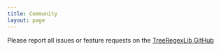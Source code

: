 ```yaml
---
title: Community
layout: page
---
```


Please report all issues or feature requests on the [TreeRegexLib GitHub](https://github.com/TreeRegexLib)
